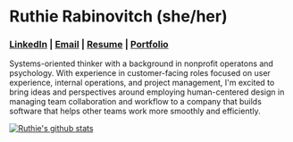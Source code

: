 # Ruthie Rabinovitch (she/her)

### [LinkedIn](https://www.linkedin.com/in/ruthie-r/) | [Email](rrabinovitch1@gmail.com) | [Resume](https://user-images.githubusercontent.com/62635544/95427177-5fff0600-0904-11eb-898b-94a1466cbd4a.jpg) | [Portfolio](https://alumni.turing.io/alumni/ruthie-rabinovitch)

Systems-oriented thinker with a background in nonprofit operatons and psychology. With experience in customer-facing roles focused on user experience, internal operations, and project management, I'm excited to bring ideas and perspectives around employing human-centered design in managing team collaboration and workflow to a company that builds software that helps other teams work more smoothly and efficiently.  

[![Ruthie's github stats](https://github-readme-stats.vercel.app/api?username=rrabinovitch&show_icons=true&theme=nord)](https://github.com/anuraghazra/github-readme-stats)

<!-- look into having a smaller image of resume embedded that can be expanded when clicked on -->
